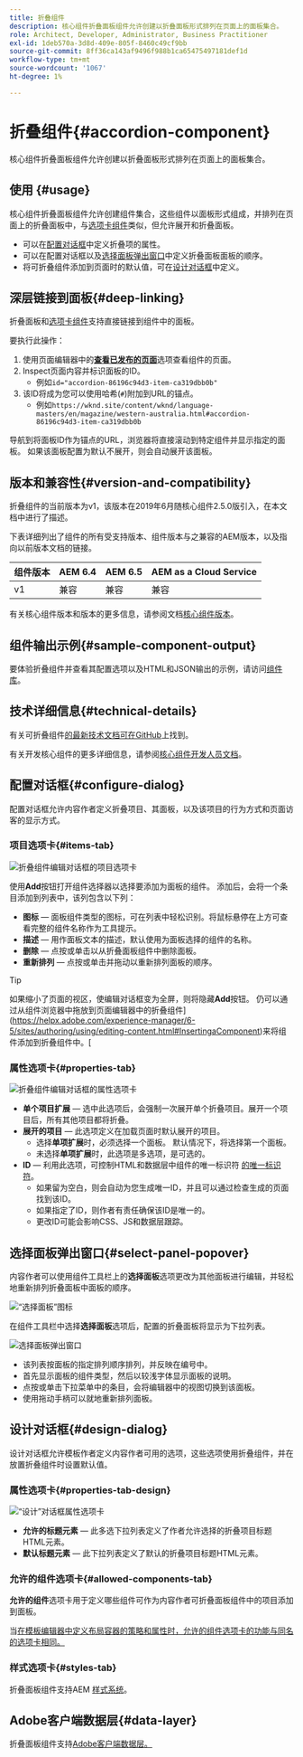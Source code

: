 ```yaml
---
title: 折叠组件
description: 核心组件折叠面板组件允许创建以折叠面板形式排列在页面上的面板集合。
role: Architect, Developer, Administrator, Business Practitioner
exl-id: 1deb570a-3d8d-409e-805f-8460c49cf9bb
source-git-commit: 8ff36ca143af9496f988b1ca65475497181def1d
workflow-type: tm+mt
source-wordcount: '1067'
ht-degree: 1%

---
```


# 折叠组件{#accordion-component}

核心组件折叠面板组件允许创建以折叠面板形式排列在页面上的面板集合。

## 使用 {#usage}

核心组件折叠面板组件允许创建组件集合，这些组件以面板形式组成，并排列在页面上的折叠面板中，与[选项卡组件](tabs.md)类似，但允许展开和折叠面板。

* 可以在[配置对话框](#configure-dialog)中定义折叠项的属性。
* 可以在配置对话框以及[选择面板弹出窗口](#select-panel-popover)中定义折叠面板面板的顺序。
* 将可折叠组件添加到页面时的默认值，可在[设计对话框](#design-dialog)中定义。

## 深层链接到面板{#deep-linking}

折叠面板和[选项卡组件](tabs.md)支持直接链接到组件中的面板。

要执行此操作：

1. 使用页面编辑器中的&#x200B;**[查看已发布的页面](https://docs.adobe.com/content/help/en/experience-manager-cloud-service/sites/authoring/fundamentals/editing-content.html#view-as-published)**&#x200B;选项查看组件的页面。
1. Inspect页面内容并标识面板的ID。
   * 例如`id="accordion-86196c94d3-item-ca319dbb0b"`
1. 该ID将成为您可以使用哈希(`#`)附加到URL的锚点。
   * 例如`https://wknd.site/content/wknd/language-masters/en/magazine/western-australia.html#accordion-86196c94d3-item-ca319dbb0b`

导航到将面板ID作为锚点的URL，浏览器将直接滚动到特定组件并显示指定的面板。 如果该面板配置为默认不展开，则会自动展开该面板。

## 版本和兼容性{#version-and-compatibility}

折叠组件的当前版本为v1，该版本在2019年6月随核心组件2.5.0版引入，在本文档中进行了描述。

下表详细列出了组件的所有受支持版本、组件版本与之兼容的AEM版本，以及指向以前版本文档的链接。

| 组件版本 | AEM 6.4 | AEM 6.5 | AEM as a Cloud Service |
|--- |--- |---|---|
| v1 | 兼容 | 兼容 | 兼容 |

有关核心组件版本和版本的更多信息，请参阅文档[核心组件版本](/help/versions.md)。

## 组件输出示例{#sample-component-output}

要体验折叠组件并查看其配置选项以及HTML和JSON输出的示例，请访问[组件库](https://adobe.com/go/aem_cmp_library_accordion)。

## 技术详细信息{#technical-details}

有关可折叠组件[的最新技术文档可在GitHub](https://adobe.com/go/aem_cmp_tech_accordion_v1)上找到。

有关开发核心组件的更多详细信息，请参阅[核心组件开发人员文档](/help/developing/overview.md)。

## 配置对话框{#configure-dialog}

配置对话框允许内容作者定义折叠项目、其面板，以及该项目的行为方式和页面访客的显示方式。

### 项目选项卡{#items-tab}

![折叠组件编辑对话框的项目选项卡](/help/assets/accordion-edit-items.png)

使用&#x200B;**Add**&#x200B;按钮打开组件选择器以选择要添加为面板的组件。 添加后，会将一个条目添加到列表中，该列包含以下列：

* **图标**  — 面板组件类型的图标，可在列表中轻松识别。将鼠标悬停在上方可查看完整的组件名称作为工具提示。
* **描述**  — 用作面板文本的描述，默认使用为面板选择的组件的名称。
* **删除**  — 点按或单击以从折叠面板组件中删除面板。
* **重新排列**  — 点按或单击并拖动以重新排列面板的顺序。

>[!TIP]
>
>如果缩小了页面的视区，使编辑对话框变为全屏，则将隐藏&#x200B;**Add**&#x200B;按钮。 仍可以通过从组件浏览器中拖放到页面编辑器中的折叠组件](https://helpx.adobe.com/experience-manager/6-5/sites/authoring/using/editing-content.html#InsertingaComponent)来将组件添加到折叠组件中。[

### 属性选项卡{#properties-tab}

![折叠组件编辑对话框的属性选项卡](/help/assets/accordion-edit-properties.png)

* **单个项目扩展**  — 选中此选项后，会强制一次展开单个折叠项目。展开一个项目后，所有其他项目都将折叠。
* **展开的项目**  — 此选项定义在加载页面时默认展开的项目。
   * 选择&#x200B;**单项扩展**&#x200B;时，必须选择一个面板。 默认情况下，将选择第一个面板。
   * 未选择&#x200B;**单项扩展**&#x200B;时，此选项是多选项，是可选的。
* **ID**  — 利用此选项，可控制HTML和数据层中组件的唯一标识符 [的唯一标识符](/help/developing/data-layer/overview.md)。
   * 如果留为空白，则会自动为您生成唯一ID，并且可以通过检查生成的页面找到该ID。
   * 如果指定了ID，则作者有责任确保该ID是唯一的。
   * 更改ID可能会影响CSS、JS和数据层跟踪。

## 选择面板弹出窗口{#select-panel-popover}

内容作者可以使用组件工具栏上的&#x200B;**选择面板**&#x200B;选项更改为其他面板进行编辑，并轻松地重新排列折叠面板中面板的顺序。

![“选择面板”图标](/help/assets/select-panel-icon.png)

在组件工具栏中选择&#x200B;**选择面板**&#x200B;选项后，配置的折叠面板将显示为下拉列表。

![选择面板弹出窗口](/help/assets/select-panel-popover.png)

* 该列表按面板的指定排列顺序排列，并反映在编号中。
* 首先显示面板的组件类型，然后以较浅字体显示面板的说明。
* 点按或单击下拉菜单中的条目，会将编辑器中的视图切换到该面板。
* 使用拖动手柄可以就地重新排列面板。

## 设计对话框{#design-dialog}

设计对话框允许模板作者定义内容作者可用的选项，这些选项使用折叠组件，并在放置折叠组件时设置默认值。

### 属性选项卡{#properties-tab-design}

![“设计”对话框属性选项卡](/help/assets/accordion-design-properties.png)

* **允许的标题元素**  — 此多选下拉列表定义了作者允许选择的折叠项目标题HTML元素。
* **默认标题元素**  — 此下拉列表定义了默认的折叠项目标题HTML元素。

### 允许的组件选项卡{#allowed-components-tab}

**允许的组件**&#x200B;选项卡用于定义哪些组件可作为内容作者可折叠面板组件中的项目添加到面板。

当[在模板编辑器中定义布局容器的策略和属性时，允许的组件选项卡的功能与同名的选项卡相同。](https://docs.adobe.com/content/help/en/experience-manager-cloud-service/sites/authoring/features/templates.html#editing-a-template-layout-template-author)

### 样式选项卡{#styles-tab}

折叠面板组件支持AEM [样式系统](/help/get-started/authoring.md#component-styling)。

## Adobe客户端数据层{#data-layer}

折叠面板组件支持[Adobe客户端数据层。](/help/developing/data-layer/overview.md)
